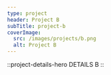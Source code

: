 ```yaml
---
type: project
header: Project B
subTitle: project-b
coverImage:
  src: /images/projects/b.png
  alt: Project B
---
```


::project-details-hero
DETAILS B
::
